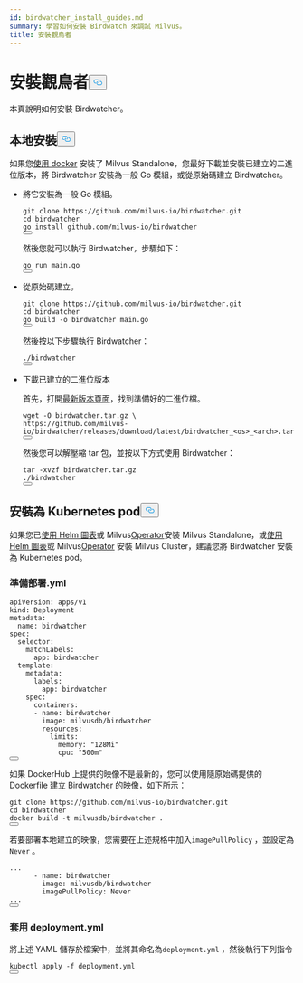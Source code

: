 ```yaml
---
id: birdwatcher_install_guides.md
summary: 學習如何安裝 Birdwatch 來調試 Milvus。
title: 安裝觀鳥者
---
```

<h1 id="Install-Birdwatcher" class="common-anchor-header">安裝觀鳥者<button data-href="#Install-Birdwatcher" class="anchor-icon" translate="no">
      <svg translate="no"
        aria-hidden="true"
        focusable="false"
        height="20"
        version="1.1"
        viewBox="0 0 16 16"
        width="16"
      >
        <path
          fill="#0092E4"
          fill-rule="evenodd"
          d="M4 9h1v1H4c-1.5 0-3-1.69-3-3.5S2.55 3 4 3h4c1.45 0 3 1.69 3 3.5 0 1.41-.91 2.72-2 3.25V8.59c.58-.45 1-1.27 1-2.09C10 5.22 8.98 4 8 4H4c-.98 0-2 1.22-2 2.5S3 9 4 9zm9-3h-1v1h1c1 0 2 1.22 2 2.5S13.98 12 13 12H9c-.98 0-2-1.22-2-2.5 0-.83.42-1.64 1-2.09V6.25c-1.09.53-2 1.84-2 3.25C6 11.31 7.55 13 9 13h4c1.45 0 3-1.69 3-3.5S14.5 6 13 6z"
        ></path>
      </svg>
    </button></h1><p>本頁說明如何安裝 Birdwatcher。</p>
<h2 id="Local-install" class="common-anchor-header">本地安裝<button data-href="#Local-install" class="anchor-icon" translate="no">
      <svg translate="no"
        aria-hidden="true"
        focusable="false"
        height="20"
        version="1.1"
        viewBox="0 0 16 16"
        width="16"
      >
        <path
          fill="#0092E4"
          fill-rule="evenodd"
          d="M4 9h1v1H4c-1.5 0-3-1.69-3-3.5S2.55 3 4 3h4c1.45 0 3 1.69 3 3.5 0 1.41-.91 2.72-2 3.25V8.59c.58-.45 1-1.27 1-2.09C10 5.22 8.98 4 8 4H4c-.98 0-2 1.22-2 2.5S3 9 4 9zm9-3h-1v1h1c1 0 2 1.22 2 2.5S13.98 12 13 12H9c-.98 0-2-1.22-2-2.5 0-.83.42-1.64 1-2.09V6.25c-1.09.53-2 1.84-2 3.25C6 11.31 7.55 13 9 13h4c1.45 0 3-1.69 3-3.5S14.5 6 13 6z"
        ></path>
      </svg>
    </button></h2><p>如果您<a href="/docs/zh-hant/v2.4.x/install_standalone-docker.md">使用 docker</a> 安裝了 Milvus Standalone，您最好下載並安裝已建立的二進位版本，將 Birdwatcher 安裝為一般 Go 模組，或從原始碼建立 Birdwatcher。</p>
<ul>
<li><p>將它安裝為一般 Go 模組。</p>
<pre><code translate="no" class="language-shell">git <span class="hljs-built_in">clone</span> https://github.com/milvus-io/birdwatcher.git
<span class="hljs-built_in">cd</span> birdwatcher
go install github.com/milvus-io/birdwatcher
<button class="copy-code-btn"></button></code></pre>
<p>然後您就可以執行 Birdwatcher，步驟如下：</p>
<pre><code translate="no" class="language-shell"><span class="hljs-keyword">go</span> run main.<span class="hljs-keyword">go</span>
<button class="copy-code-btn"></button></code></pre></li>
<li><p>從原始碼建立。</p>
<pre><code translate="no" class="language-shell">git <span class="hljs-built_in">clone</span> https://github.com/milvus-io/birdwatcher.git
<span class="hljs-built_in">cd</span> birdwatcher
go build -o birdwatcher main.go
<button class="copy-code-btn"></button></code></pre>
<p>然後按以下步驟執行 Birdwatcher：</p>
<pre><code translate="no" class="language-shell">./birdwatcher
<button class="copy-code-btn"></button></code></pre></li>
<li><p>下載已建立的二進位版本</p>
<p>首先，打開<a href="https://github.com/milvus-io/birdwatcher/releases/latest">最新版本頁面</a>，找到準備好的二進位檔。</p>
<pre><code translate="no" class="language-shell">wget -O birdwatcher.tar.gz \
https://github.com/milvus-io/birdwatcher/releases/download/latest/birdwatcher_&lt;os&gt;_&lt;<span class="hljs-built_in">arch</span>&gt;.tar.gz
<button class="copy-code-btn"></button></code></pre>
<p>然後您可以解壓縮 tar 包，並按以下方式使用 Birdwatcher：</p>
<pre><code translate="no" class="language-shell">tar -xvzf birdwatcher.tar.gz
./birdwatcher
<button class="copy-code-btn"></button></code></pre></li>
</ul>
<h2 id="Install-as-a-Kubernetes-pod" class="common-anchor-header">安裝為 Kubernetes pod<button data-href="#Install-as-a-Kubernetes-pod" class="anchor-icon" translate="no">
      <svg translate="no"
        aria-hidden="true"
        focusable="false"
        height="20"
        version="1.1"
        viewBox="0 0 16 16"
        width="16"
      >
        <path
          fill="#0092E4"
          fill-rule="evenodd"
          d="M4 9h1v1H4c-1.5 0-3-1.69-3-3.5S2.55 3 4 3h4c1.45 0 3 1.69 3 3.5 0 1.41-.91 2.72-2 3.25V8.59c.58-.45 1-1.27 1-2.09C10 5.22 8.98 4 8 4H4c-.98 0-2 1.22-2 2.5S3 9 4 9zm9-3h-1v1h1c1 0 2 1.22 2 2.5S13.98 12 13 12H9c-.98 0-2-1.22-2-2.5 0-.83.42-1.64 1-2.09V6.25c-1.09.53-2 1.84-2 3.25C6 11.31 7.55 13 9 13h4c1.45 0 3-1.69 3-3.5S14.5 6 13 6z"
        ></path>
      </svg>
    </button></h2><p>如果您已<a href="/docs/zh-hant/v2.4.x/install_standalone-helm.md">使用 Helm 圖表</a>或 Milvus<a href="/docs/zh-hant/v2.4.x/install_standalone-operator.md">Operator</a>安裝 Milvus Standalone，或<a href="/docs/zh-hant/v2.4.x/install_cluster-helm.md">使用 Helm 圖表</a>或 Milvus<a href="/docs/zh-hant/v2.4.x/install_cluster-milvusoperator.md">Operator</a> 安裝 Milvus Cluster，建議您將 Birdwatcher 安裝為 Kubernetes pod。</p>
<h3 id="Prepare-deploymentyml" class="common-anchor-header">準備部署.yml</h3><pre><code translate="no" class="language-yml">apiVersion: apps/v1
kind: Deployment
metadata:
  name: birdwatcher
spec:
  selector:
    matchLabels:
      app: birdwatcher
  template:
    metadata:
      labels:
        app: birdwatcher
    spec:
      containers:
      - name: birdwatcher
        image: milvusdb/birdwatcher
        resources:
          limits:
            memory: <span class="hljs-string">&quot;128Mi&quot;</span>
            cpu: <span class="hljs-string">&quot;500m&quot;</span>
<button class="copy-code-btn"></button></code></pre>
<div class="alert note">
<p>如果 DockerHub 上提供的映像不是最新的，您可以使用隨原始碼提供的 Dockerfile 建立 Birdwatcher 的映像，如下所示：</p>
<pre><code translate="no" class="language-shell">git <span class="hljs-built_in">clone</span> https://github.com/milvus-io/birdwatcher.git
<span class="hljs-built_in">cd</span> birdwatcher
docker build -t milvusdb/birdwatcher .
<button class="copy-code-btn"></button></code></pre>
<p>若要部署本地建立的映像，您需要在上述規格中加入<code translate="no">imagePullPolicy</code> ，並設定為<code translate="no">Never</code> 。</p>
<pre><code translate="no" class="language-yaml">...
      - name: birdwatcher
        image: milvusdb/birdwatcher
        imagePullPolicy: Never
...
<button class="copy-code-btn"></button></code></pre>
</div>
<h3 id="Apply-deploymentyml" class="common-anchor-header">套用 deployment.yml</h3><p>將上述 YAML 儲存於檔案中，並將其命名為<code translate="no">deployment.yml</code> ，然後執行下列指令</p>
<pre><code translate="no" class="language-shell">kubectl apply -f deployment.yml
<button class="copy-code-btn"></button></code></pre>
